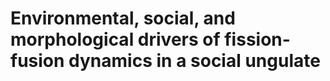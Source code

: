 # Environmental, social, and morphological drivers of fission-fusion dynamics in a social ungulate

